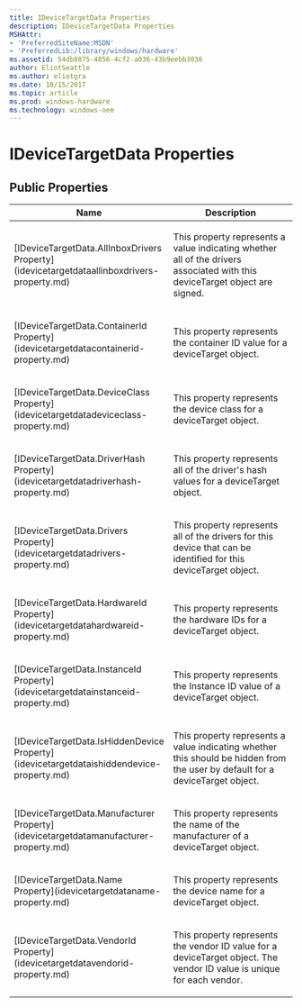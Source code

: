 ```yaml
---
title: IDeviceTargetData Properties
description: IDeviceTargetData Properties
MSHAttr:
- 'PreferredSiteName:MSDN'
- 'PreferredLib:/library/windows/hardware'
ms.assetid: 54db0875-4856-4cf2-a036-43b9eebb3036
author: EliotSeattle
ms.author: eliotgra
ms.date: 10/15/2017
ms.topic: article
ms.prod: windows-hardware
ms.technology: windows-oem
---
```


# IDeviceTargetData Properties


## <span id="Public_Properties"></span><span id="public_properties"></span><span id="PUBLIC_PROPERTIES"></span>Public Properties


<table>
<colgroup>
<col width="50%" />
<col width="50%" />
</colgroup>
<thead>
<tr class="header">
<th>Name</th>
<th>Description</th>
</tr>
</thead>
<tbody>
<tr class="odd">
<td><p>[IDeviceTargetData.AllInboxDrivers Property](idevicetargetdataallinboxdrivers-property.md)</p></td>
<td><p>This property represents a value indicating whether all of the drivers associated with this deviceTarget object are signed.</p></td>
</tr>
<tr class="even">
<td><p>[IDeviceTargetData.ContainerId Property](idevicetargetdatacontainerid-property.md)</p></td>
<td><p>This property represents the container ID value for a deviceTarget object.</p></td>
</tr>
<tr class="odd">
<td><p>[IDeviceTargetData.DeviceClass Property](idevicetargetdatadeviceclass-property.md)</p></td>
<td><p>This property represents the device class for a deviceTarget object.</p></td>
</tr>
<tr class="even">
<td><p>[IDeviceTargetData.DriverHash Property](idevicetargetdatadriverhash-property.md)</p></td>
<td><p>This property represents all of the driver's hash values for a deviceTarget object.</p></td>
</tr>
<tr class="odd">
<td><p>[IDeviceTargetData.Drivers Property](idevicetargetdatadrivers-property.md)</p></td>
<td><p>This property represents all of the drivers for this device that can be identified for this deviceTarget object.</p></td>
</tr>
<tr class="even">
<td><p>[IDeviceTargetData.HardwareId Property](idevicetargetdatahardwareid-property.md)</p></td>
<td><p>This property represents the hardware IDs for a deviceTarget object.</p></td>
</tr>
<tr class="odd">
<td><p>[IDeviceTargetData.InstanceId Property](idevicetargetdatainstanceid-property.md)</p></td>
<td><p>This property represents the Instance ID value of a deviceTarget object.</p></td>
</tr>
<tr class="even">
<td><p>[IDeviceTargetData.IsHiddenDevice Property](idevicetargetdataishiddendevice-property.md)</p></td>
<td><p>This property represents a value indicating whether this should be hidden from the user by default for a deviceTarget object.</p></td>
</tr>
<tr class="odd">
<td><p>[IDeviceTargetData.Manufacturer Property](idevicetargetdatamanufacturer-property.md)</p></td>
<td><p>This property represents the name of the manufacturer of a deviceTarget object.</p></td>
</tr>
<tr class="even">
<td><p>[IDeviceTargetData.Name Property](idevicetargetdataname-property.md)</p></td>
<td><p>This property represents the device name for a deviceTarget object.</p></td>
</tr>
<tr class="odd">
<td><p>[IDeviceTargetData.VendorId Property](idevicetargetdatavendorid-property.md)</p></td>
<td><p>This property represents the vendor ID value for a deviceTarget object. The vendor ID value is unique for each vendor.</p></td>
</tr>
</tbody>
</table>

 

 

 






